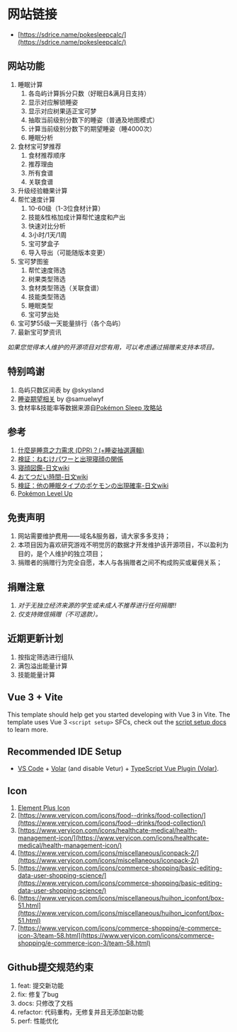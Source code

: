 # 网站链接
- [https://sdrice.name/pokesleepcalc/](https://sdrice.name/pokesleepcalc/)

## 网站功能
1. 睡眠计算
	1. 各岛屿计算拆分只数（好眠日&满月日支持）
	2. 显示对应解锁睡姿
	3. 显示对应树果适正宝可梦
	4. 抽取当前级别分数下的睡姿（普通及地图模式）
	5. 计算当前级别分数下的期望睡姿（睡4000次）
	6. 睡眠分析
2. 食材宝可梦推荐
	1. 食材推荐顺序
	2. 推荐理由
	3. 所有食谱
	4. 关联食谱
3. 升级经验糖果计算
4. 帮忙速度计算
	1. 10-60级（1-3位食材计算）
	2. 技能&性格加成计算帮忙速度和产出
	3. 快速对比分析
	4. 3小时/1天/1周
	5. 宝可梦盒子
   	1. 导入导出（可能随版本变更）
5. 宝可梦图鉴
	1. 帮忙速度筛选
	2. 树果类型筛选
	3. 食材类型筛选（关联食谱）
	4. 技能类型筛选
	5. 睡眠类型
	6. 宝可梦出处      
6. 宝可梦55级一天能量排行（各个岛屿）
7. 最新宝可梦资讯


*如果您觉得本人维护的开源项目对您有用，可以考虑通过捐赠来支持本项目。*

## 特别鸣谢
1. 岛屿只数区间表 by @skysland
2. [睡姿期望相关](https://nga.178.com/read.php?tid=39443018) by @samuelwyf
3. 食材率&技能率等数据来源自[Pokémon Sleep 攻略站](https://pks.raenonx.cc/zh/info/production)

## 参考
1. [什麼是睡意之力需求 (DPR)？(+睡姿抽選邏輯)](https://pks.raenonx.cc/zh/docs/view/help/sleep-styles)
2. [検証：ねむけパワーと出現寝顔の関係](https://wikiwiki.jp/poke_sleep/%E6%A4%9C%E8%A8%BC%EF%BC%9A%E3%81%AD%E3%82%80%E3%81%91%E3%83%91%E3%83%AF%E3%83%BC%E3%81%A8%E5%87%BA%E7%8F%BE%E5%AF%9D%E9%A1%94%E3%81%AE%E9%96%A2%E4%BF%82)
3. [寝顔図鑑-日文wiki](https://wikiwiki.jp/poke_sleep/%E5%AF%9D%E9%A1%94%E5%9B%B3%E9%91%91)
4. [おてつだい時間-日文wiki](https://wikiwiki.jp/poke_sleep/%E3%81%8A%E3%81%A6%E3%81%A4%E3%81%A0%E3%81%84%E6%99%82%E9%96%93?word=floor)
5. [検証：他の睡眠タイプのポケモンの出現確率-日文wiki](https://wikiwiki.jp/poke_sleep/%E6%A4%9C%E8%A8%BC%EF%BC%9A%E4%BB%96%E3%81%AE%E7%9D%A1%E7%9C%A0%E3%82%BF%E3%82%A4%E3%83%97%E3%81%AE%E3%83%9D%E3%82%B1%E3%83%A2%E3%83%B3%E3%81%AE%E5%87%BA%E7%8F%BE%E7%A2%BA%E7%8E%87#j2f67e8b)
6. [Pokémon Level Up](https://www.serebii.net/pokemonsleep/pokemonlevel.shtml)

## 免责声明
1. 网站需要维护费用——域名&服务器，请大家多多支持；
2. 本项目因为喜欢研究游戏不明觉厉的数据才开发维护该开源项目，不以盈利为目的，是个人维护的独立项目；
3. 捐赠者的捐赠行为完全自愿，本人与各捐赠者之间不构成购买或雇佣关系；

## 捐赠注意
1. *对于无独立经济来源的学生或未成人不推荐进行任何捐赠!!*
2. *仅支持微信捐赠（不可退款）。*

## 近期更新计划
1. 按指定筛选进行组队
2. 满包溢出能量计算
3. 技能能量计算

## Vue 3 + Vite

This template should help get you started developing with Vue 3 in Vite. The template uses Vue 3 `<script setup>` SFCs, check out the [script setup docs](https://v3.vuejs.org/api/sfc-script-setup.html#sfc-script-setup) to learn more.

## Recommended IDE Setup

- [VS Code](https://code.visualstudio.com/) + [Volar](https://marketplace.visualstudio.com/items?itemName=Vue.volar) (and disable Vetur) + [TypeScript Vue Plugin (Volar)](https://marketplace.visualstudio.com/items?itemName=Vue.vscode-typescript-vue-plugin).

## Icon
1. [Element Plus Icon](https://element-plus.org/zh-CN/component/icon.html)
2. [https://www.veryicon.com/icons/food--drinks/food-collection/](https://www.veryicon.com/icons/food--drinks/food-collection/)
3. [https://www.veryicon.com/icons/healthcate-medical/health-management-icon/](https://www.veryicon.com/icons/healthcate-medical/health-management-icon/)
4. [https://www.veryicon.com/icons/miscellaneous/iconpack-2/](https://www.veryicon.com/icons/miscellaneous/iconpack-2/)
5. [https://www.veryicon.com/icons/commerce-shopping/basic-editing-data-user-shopping-science/](https://www.veryicon.com/icons/commerce-shopping/basic-editing-data-user-shopping-science/)
6. [https://www.veryicon.com/icons/miscellaneous/huihon_iconfont/box-51.html](https://www.veryicon.com/icons/miscellaneous/huihon_iconfont/box-51.html)
7. [https://www.veryicon.com/icons/commerce-shopping/e-commerce-icon-3/team-58.html](https://www.veryicon.com/icons/commerce-shopping/e-commerce-icon-3/team-58.html)

## Github提交规范约束
1. feat: 提交新功能
2. fix: 修复了bug
3. docs: 只修改了文档
4. refactor: 代码重构，无修复并且无添加新功能
5. perf: 性能优化